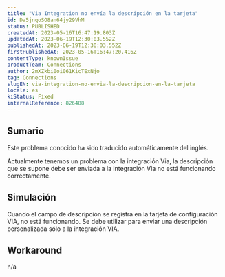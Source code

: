 ```yaml
---
title: "Via Integration no envía la descripción en la tarjeta"
id: Da5jnqoSO8an64jy29VhM
status: PUBLISHED
createdAt: 2023-05-16T16:47:19.803Z
updatedAt: 2023-06-19T12:30:03.552Z
publishedAt: 2023-06-19T12:30:03.552Z
firstPublishedAt: 2023-05-16T16:47:20.416Z
contentType: knownIssue
productTeam: Connections
author: 2mXZkbi0oi061KicTExNjo
tag: Connections
slugEN: via-integration-no-envia-la-descripcion-en-la-tarjeta
locale: es
kiStatus: Fixed
internalReference: 826488
---
```


## Sumario

<div class="alert alert-info">
  <p>Este problema conocido ha sido traducido automáticamente del inglés.</p>
</div>



Actualmente tenemos un problema con la integración Via, la descripción que se supone debe ser enviada a la integración Via no está funcionando correctamente.


##

## Simulación



Cuando el campo de descripción se registra en la tarjeta de configuración VIA, no está funcionando. Se debe utilizar para enviar una descripción personalizada sólo a la integración VIA.



## Workaround


n/a





